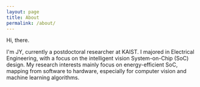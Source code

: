 ```yaml
---
layout: page
title: About
permalink: /about/
---
```


Hi, there.

I'm JY, currently a postdoctoral researcher at KAIST. I majored in Electrical
Engineering, with a focus on the intelligent vision System-on-Chip (SoC)
design. My research interests mainly focus on energy-efficient SoC, mapping
from software to hardware, especially for computer vision and machine learning
algorithms. 
